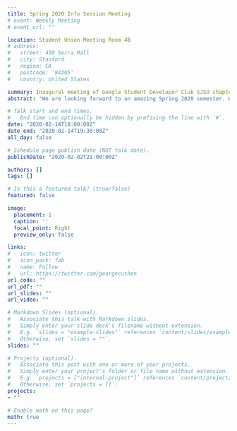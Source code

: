 ```yaml
---
title: Spring 2020 Info Session Meeting
# event: Weekly Meeting
# event_url: ""

location: Student Union Meeting Room 4B
# address:
#   street: 450 Serra Mall
#   city: Stanford
#   region: CA
#   postcode: '94305'
#   country: United States

summary: Inaugural meeting of Google Student Developer Club SJSU chapter
abstract: "We are looking forward to an amazing Spring 2020 semester. We will share with everyone about the club, and the information of new exciting challenge by Google -- Solution Challenge 2020. Everyone are welcome! We will confirm the time of the meeting. Invite your friends!"

# Talk start and end times.
#   End time can optionally be hidden by prefixing the line with `#`.
date: "2020-02-14T18:00:00Z"
date_end: "2020-02-14T19:30:00Z"
all_day: false

# Schedule page publish date (NOT talk date).
publishDate: "2020-02-02T21:00:00Z"

authors: []
tags: []

# Is this a featured talk? (true/false)
featured: false

image:
  placement: 1
  caption: ''
  focal_point: Right
  preview_only: false

links:
# - icon: twitter
#   icon_pack: fab
#   name: Follow
#   url: https://twitter.com/georgecushen
url_code: ""
url_pdf: ""
url_slides: ""
url_video: ""

# Markdown Slides (optional).
#   Associate this talk with Markdown slides.
#   Simply enter your slide deck's filename without extension.
#   E.g. `slides = "example-slides"` references `content/slides/example-slides.md`.
#   Otherwise, set `slides = ""`.
slides: ""

# Projects (optional).
#   Associate this post with one or more of your projects.
#   Simply enter your project's folder or file name without extension.
#   E.g. `projects = ["internal-project"]` references `content/project/deep-learning/index.md`.
#   Otherwise, set `projects = []`.
projects:
- ""

# Enable math on this page?
math: true
---
```


